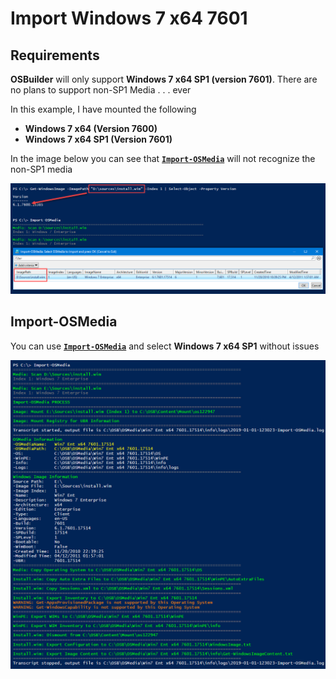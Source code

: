 # Import Windows 7 x64 7601

## Requirements

**OSBuilder** will only support **Windows 7 x64 SP1 \(version 7601\)**.  There are no plans to support non-SP1 Media . . . ever

In this example, I have mounted the following

* **Windows 7 x64 \(Version 7600\)**
* **Windows 7 x64 SP1 \(Version 7601\)**

In the image below you can see that [**`Import-OSMedia`**](../../functions/osmedia/import-osmedia.md) will not recognize the non-SP1 media

![](../../../../.gitbook/assets/2019-01-01_12-25-52.png)

## Import-OSMedia

You can use [**`Import-OSMedia`**](../../functions/osmedia/import-osmedia.md) and select **Windows 7 x64 SP1** without issues

![](../../../../.gitbook/assets/2019-01-01_12-34-57.png)




